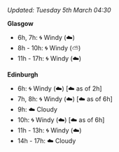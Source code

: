 *Updated: Tuesday 5th March 04:30*

**Glasgow**

* 6h, 7h: :cyclone: Windy (:cloud:)
* 8h - 10h: :cyclone: Windy (:partly_sunny:)
* 11h - 17h: :cyclone: Windy (:cloud:)

**Edinburgh**

* 6h: :cyclone: Windy (:cloud:) [:cloud: as of 2h]
* 7h, 8h: :cyclone: Windy (:cloud:) [:cloud: as of 6h]
* 9h: :cloud: Cloudy
* 10h: :cyclone: Windy (:cloud:) [:cloud: as of 6h]
* 11h - 13h: :cyclone: Windy (:cloud:)
* 14h - 17h: :cloud: Cloudy
